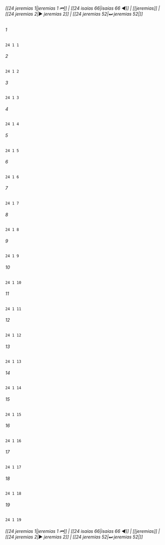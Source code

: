 
###### [[24 jeremias 1|jeremias 1 ⏮]] | [[24 isaías 66|isaías 66 ◀]] | [[jeremias]] | [[24 jeremias 2|▶ jeremias 2]] | [[24 jeremias 52|⏭ jeremias 52|]]

###### 1
``` verse
24 1 1 
```
###### 2
``` verse
24 1 2 
```
###### 3
``` verse
24 1 3 
```
###### 4
``` verse
24 1 4 
```
###### 5
``` verse
24 1 5 
```
###### 6
``` verse
24 1 6 
```
###### 7
``` verse
24 1 7 
```
###### 8
``` verse
24 1 8 
```
###### 9
``` verse
24 1 9 
```
###### 10
``` verse
24 1 10 
```
###### 11
``` verse
24 1 11 
```
###### 12
``` verse
24 1 12 
```
###### 13
``` verse
24 1 13 
```
###### 14
``` verse
24 1 14 
```
###### 15
``` verse
24 1 15 
```
###### 16
``` verse
24 1 16 
```
###### 17
``` verse
24 1 17 
```
###### 18
``` verse
24 1 18 
```
###### 19
``` verse
24 1 19 
```

###### [[24 jeremias 1|jeremias 1 ⏮]] | [[24 isaías 66|isaías 66 ◀]] | [[jeremias]] | [[24 jeremias 2|▶ jeremias 2]] | [[24 jeremias 52|⏭ jeremias 52|]]

